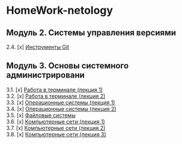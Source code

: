 # HomeWork-netology

## Модуль 2. Системы управления версиями


2.4. [x] [Инструменты Git](02-git-04-tools/README.md)
## Модуль 3. Основы системного администрировани

3.1. [x] [Работа в терминале (лекция 1)](03-sysadmin-01-terminal/README.md)  
3.2. [x] [Работа в терминале (лекция 2)](03-sysadmin-02-terminal/README.md)  
3.3. [х] [Операционные системы (лекция 1)](03-sysadmin-03-os/README.md)  
3.4. [х] [Операционные системы (лекция 2)](03-sysadmin-04-os/README.md)  
3.5. [х] [Файловые системы](03-sysadmin-05-fs/README.md)  
3.6. [x] [Компьютерные сети (лекция 1)](03-sysadmin-06-net/README.md)  
3.7. [х] [Компьютерные сети (лекция 2)](03-sysadmin-07-net/README.md)  
3.8. [х] [Компьютерные сети (лекция 3)](03-sysadmin-08-net/README.md)  
